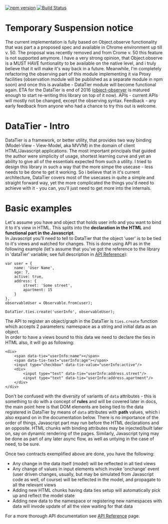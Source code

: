 [![npm version](https://badge.fury.io/js/data-tier.svg)](https://badge.fury.io/js/data-tier)
[![Build Status](https://travis-ci.org/gullerya/data-tier.svg?branch=master)](https://travis-ci.org/gullerya/data-tier)

Temporary Suspension notice
=================
The current implementation is fully based on Object.observe functionality that was part a a proposed spec and available in Chrome environment up till v. 50.
The proposal was recently removed and from Crome v. 50 this feature is not supported amymore.
I have a very strong opinion, that Object.observe is a MUST HAVE funtionality to be available on the native level, and i truly believe that it will make it's way back in a future.
Meanwhile, I'm completely refactoring the observing part of this module implementing it via Proxy facilities (observation module will be published as a separate module in npm soon) and once this is availalbe - DataTier module will become functional again.
ETA for the DataTier is end of 2016 ([object-observer](https://www.npmjs.com/package/object-observer) is matured enough to start re-writing this library on top of it now).
APIs - current APIs will mostly not be changed, except the observing syntax.
Feedback - any early feedback from anyone who had a chance to try this out is welcome.

DataTier - Intro
================

DataTier is a framework, or better utility, that provides two way binding (Model-View - View-Model, aka MVVM) in the domain of client HTML/Javascript applications.
The most important principals that guided the author were simplicity of usage, shortest learning curve and yet an ability to give all of the essentials expected from such a utility.
I tried to design this library in such a way that the more simpe the usecase - less needs to be done to get it working.
So i believe that in it's current architecture, DataTier covers most of the usecases in quite a simple and straight forward way, yet the more complicated the things you'd need to achieve with it - you can, you'll just need to get more into the internals.


Basic examples
==============

Let's assume you have and object that holds user info and you want to bind it to it's view in HTML. This splits into the <b>declaration in the HTML</b> and <b>functional part in the Javascript</b>.<br>
In Javascript you'll need to tell to DataTier that the object 'user' is to be tied to it's views and watched for changes. This is done using API as in the following example (let's assume that you've got the reference to the library in 'dataTier' variable; see full description in [API Reference](api_reference.md)):

<pre><code>var user = {
	name: 'User Name',
	age: 7,
	active: true,
	address: {
		street: 'Some street',
		apartment: 15
	}
},
observableUser = Observable.from(user);

DataTier.ties.create('userInfo', observableUser);</code></pre>

The API to register an object/graph in the DataTier is `ties.create` function which accepts 2 parameters: namespace as a string and initial data as an object.<br>
In order to have a views bound to this data we need to declare the ties in HTML also, it will go as following:

<pre><code>&lt;div&gt;
	&lt;span data-tie="userInfo:name"&gt;&lt;/span&gt;
	&lt;span data-tie-text="userInfo:age"&gt;&lt;/span&gt;
	&lt;input type="checkbox" data-tie-value="userInfo:active"/&gt;
	&lt;div&gt;
		&lt;input type="text" data-tie="userInfo:address.street"/&gt;
		&lt;input type="text" data-tie="userInfo:address.apartment"/&gt;
	&lt;/div&gt;
&lt;/div&gt;</code></pre>

Don't be confused with the diversity of variants of `data` attributes - this is something to do with a concept of <b>rules</b> and will be covered later in docs, the main point here is that DOM elements are being tied to the data registered in DataTier by means of `data` attributes with <b>path</b> values, which i also expand on in the documentation below.
There is no importance of the order of things, Javascript part may run before the HTML declarations and an opposite. HTML chunks with binding attributes may be injected/built later on, say on dynamic rendering of the pages.
Similarly, Javascript tying may be done as part of any later async flow, as well as untying in the case of need, to be sure.

Once two contracts exemplified above are done, you have the following:
<ul>
	<li>Any change in the data itself (model) will be reflected in all tied views</li>
	<li>Any change of values in input elements which invoke 'onchange' event (user driven changes, usually, but may be simulated from Javascript code as well, of course) will be reflected in the model, and propagate to all the relevant views</li>
	<li>Adding new HTML chunks having data ties setup will automatically pick up and reflect the model state</li>
	<li>Adding new data to the namespace or registering new namespaces with data will invode update of all the view waiting for that data</li>
</ul>

For a more thorough API documentation see [API Reference](api_reference.md) page.
